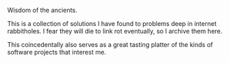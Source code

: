 Wisdom of the ancients.

This is a collection of solutions I have found to problems deep in internet rabbitholes.  I fear they will die to link rot eventually, so I archive them here.

This coincedentally also serves as a great tasting platter of the kinds of software projects that interest me.